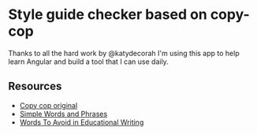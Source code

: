 

# Style guide checker based on copy-cop

Thanks to all the hard work by @katydecorah I'm using this app to help learn Angular and build a tool that I can use daily.

## Resources

* [Copy cop original](https://github.com/katydecorah/copy-cop)
* [Simple Words and Phrases](http://www.plainlanguage.gov/howto/wordsuggestions/simplewords.cfm)
* [Words To Avoid in Educational Writing](https://css-tricks.com/words-avoid-educational-writing/)
